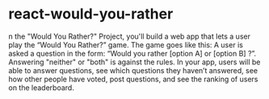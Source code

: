 # react-would-you-rather
n the "Would You Rather?" Project, you'll build a web app that lets a user play the “Would You Rather?” game. The game goes like this: A user is asked a question in the form: “Would you rather [option A] or [option B] ?”. Answering "neither" or "both" is against the rules.  In your app, users will be able to answer questions, see which questions they haven’t answered, see how other people have voted, post questions, and see the ranking of users on the leaderboard.
